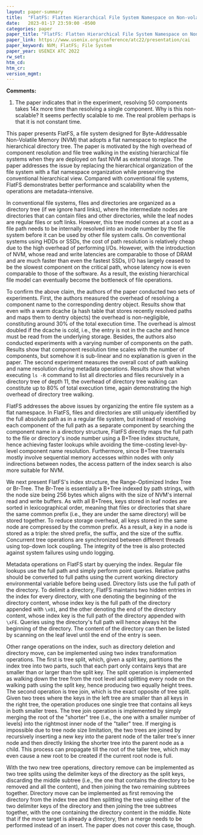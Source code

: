 ```yaml
---
layout: paper-summary
title:  "FlatFS: Flatten Hierarchical File System Namespace on Non-volatile Memories"
date:   2023-01-17 23:59:00 -0500
categories: paper
paper_title: "FlatFS: Flatten Hierarchical File System Namespace on Non-volatile Memories"
paper_link: https://www.usenix.org/conference/atc22/presentation/cai
paper_keyword: NVM; FlatFS; File System
paper_year: USENIX ATC 2022
rw_set:
htm_cd:
htm_cr:
version_mgmt:
---
```


**Comments:**

1. The paper indicates that in the experiment, resolving 50 components takes 14x more time than resolving a single 
   component. Why is this non-scalable? It seems perfectly scalable to me. The real problem perhaps is that it 
   is not constant time.

This paper presents FlatFS, a file system designed for Byte-Addressable Non-Volatile Memory (NVM) that adopts 
a flat namespace to replace the hierarchical directory tree. The paper is motivated by the high overhead of component
resolution and file tree walking in the existing hierarchical file systems when they are deployed on fast NVM as 
external storage. The paper addresses the issue by replacing the hierarchical organization of the file system with
a flat namespace organization while preserving the conventional hierarchical view. Compared with conventional
file systems, FlatFS demonstrates better performance and scalability when the operations are metadata-intensive.

In conventional file systems, files and directories are organized as a directory tree (if we ignore hard links), 
where the intermediate nodes are directories that can contain files and other directories, while the leaf nodes
are regular files or soft links. However, this tree model comes at a cost as a file path needs to be internally 
resolved into an inode number by the file system before it can be used by other file system calls. On conventional
systems using HDDs or SSDs, the cost of path resolution is relatively cheap due to the high overhead of performing 
I/Os. However, with the introduction of NVM, whose read and write latencies are comparable to those of DRAM and 
are much faster than even the fastest SSDs, I/O has largely ceased to be the slowest component on the critical path,
whose latency now is even comparable to those of the software. As a result, the existing hierarchical file model
can eventually become the bottleneck of file operations. 

To confirm the above claim, the authors of the paper conducted two sets of experiments. First, the authors measured
the overhead of resolving a component name to the corresponding dentry object. Results show that even with a warm
dcache (a hash table that stores recently resolved paths and maps them to dentry objects) the overhead is 
non-negligible, constituting around 30% of the total execution time. The overhead is almost doubled if the dcache 
is cold, i.e., the entry is not in the cache and hence must be read from the underlying storage. 
Besides, the authors also conducted experiments with a varying number of components on the path. Results show that 
component resolution time scales with the number of components, but somehow it is sub-linear and no explanation is 
given in the paper.
The second experiment measures the overall cost of path walking and name resolution during metadata operations.
Results show that when executing `ls -R` command to list all directories and files recursively in a directory tree of
depth 11, the overhead of directory tree walking can constitute up to 80% of total execution time, again demonstrating
the high overhead of directory tree walking.

FlatFS addresses the above issues by organizing the entire file system as a flat namespace. In FlatFS, files and 
directories are still uniquely identified by the full absolute path as in a regular file system, but instead of 
resolving each component of the full path as a separate component by searching the component name in a directory
structure, FlatFS directly maps the full path to the file or directory's inode number using a B+Tree index structure, 
hence achieving faster lookups while avoiding the time-costing level-by-level component name resolution. Furthermore, 
since B+Tree traversals mostly involve sequential memory accesses within nodes with only indirections between nodes,
the access pattern of the index search is also more suitable for NVM.

We next present FlatFS's index structure, the Range-Optimized Index Tree or Br-Tree. The Br-Tree is essentially a 
B+Tree indexed by path strings, with the node size being 256 bytes which aligns with the size of NVM's internal 
read and write buffers. As with all B+Trees, keys stored in leaf nodes are sorted in lexicographical order, meaning
that files or directories that share the same common prefix (i.e., they are under the same directory) will be stored 
together. To reduce storage overhead, all keys stored in the same node are compressed by the common prefix.
As a result, a key in a node is stored as a triple: the shred prefix, the suffix, and the size of the suffix.
Concurrent tree operations are synchronized between different threads using top-down lock coupling. The integrity
of the tree is also protected against system failures using undo logging.

Metadata operations on FlatFS start by querying the index. Regular file lookups use the full path and simply perform
point queries. Relative paths should be converted to full paths using the current working directory environmental 
variable before being used. Directory lists use the full path of the directory. To delimit a directory, FlatFS
maintains two hidden entries in the index for every directory, with one denoting the beginning of the 
directory content, whose 
index key is the full path of the directory appended with `\x01`, and the other denoting the end of the directory
content, whose index key is the full path of the directory appended with `\xFE`. Queries using the directory's full
path will hence always hit the beginning of the directory. The content of the directory can then be listed by scanning 
on the leaf level until the end of the entry is seen.

Other range operations on the index, such as directory deletion and directory move, can be implemented using two index 
transformation operations. The first is tree split, which, given a split key, partitions the index tree into two parts,
such that each part only contains keys that are smaller than or larger than the split key.
The split operation is implemented as walking down the tree from the root level and splitting every node on the 
walking path using the split key, hence producing two equally height trees. 
The second operation is tree join, which is the exact opposite of tree split. Given two trees where the keys in
the left tree are smaller than all keys in the right tree, the operation produces one single tree that contains 
all keys in both smaller trees. 
The tree join operation is implemented by simply merging the root of the "shorter" tree (i.e., the one with a smaller
number of levels) into the rightmost inner node of the "taller" tree. If merging is impossible due to tree node
size limitation, the two trees are joined by recursively inserting a new key into the parent node of the taller
tree's inner node and then directly linking the shorter tree into the parent node as a child. This process can propagate
till the root of the taller tree, which may even cause a new root to be created if the current root node is full.

With the two new tree operations, directory remove can be implemented as two tree splits using the delimiter keys
of the directory as the split keys, discarding the middle subtree (i.e., the one that contains the directory to
be removed and all the content), and then joining the two remaining subtrees together. 
Directory move can be implemented as first removing the directory from the index tree and then splitting the tree using
either of the two delimiter keys of the directory and then joining the tree subtrees together, with the 
one containing the directory content in the middle. Note that if the move target is already a directory, then 
a merge needs to be performed instead of an insert. The paper does not cover this case, though.
